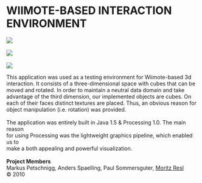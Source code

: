 # WIIMOTE-BASED INTERACTION ENVIRONMENT #

<img src='http://img88.imageshack.us/img88/8195/environment1.jpg'><br /><br />
<img src='http://img41.imageshack.us/img41/8131/environment2.jpg'><br /><br />
<img src='http://img85.imageshack.us/img85/57/environment3.jpg'>

This application was used as a testing environment for Wiimote-based 3d interaction. It consists of a three-dimensional space with cubes that can be moved and rotated. In order to maintain a neutral data domain and take advantage of the third dimension, our implemented objects are cubes. On each of their faces distinct textures are placed. Thus, an obvious reason for object manipulation (i.e. rotation) was provided.<br>
<br>
The application was entirely built in Java 1.5 & Processing 1.0. The main reason<br>
for using Processing was the lightweight graphics pipeline, which enabled us to<br>
make a both appealing and powerful visualization.<br>
<br>
<b>Project Members</b><br />Markus Petschnigg, Anders Spaelling, Paul Sommersguter, <a href='http://www.moritzresl.net'>Moritz Resl</a><br />
© 2010